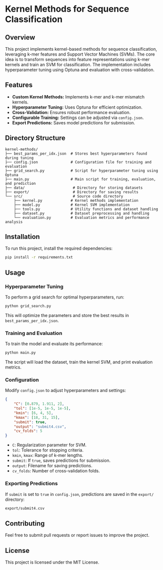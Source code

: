 # Kernel Methods for Sequence Classification

## Overview
This project implements kernel-based methods for sequence classification, leveraging k-mer features and Support Vector Machines (SVMs). The core idea is to transform sequences into feature representations using k-mer kernels and train an SVM for classification. The implementation includes hyperparameter tuning using Optuna and evaluation with cross-validation.

## Features
- **Custom Kernel Methods:** Implements k-mer and k-mer mismatch kernels.
- **Hyperparameter Tuning:** Uses Optuna for efficient optimization.
- **Cross-Validation:** Ensures robust performance evaluation.
- **Configurable Training:** Settings can be adjusted via `config.json`.
- **Export Predictions:** Saves model predictions for submission.

## Directory Structure
```
kernel-methods/
├── best_params_per_idx.json  # Stores best hyperparameters found during tuning
├── config.json               # Configuration file for training and evaluation
├── grid_search.py            # Script for hyperparameter tuning using Optuna
├── main.py                   # Main script for training, evaluation, and prediction
├── data/                      # Directory for storing datasets
├── export/                    # Directory for saving results
└── src/                       # Source code directory
    ├── kernel.py             # Kernel methods implementation
    ├── model.py              # Kernel SVM implementation
    ├── tools.py              # Utility functions and dataset handling
    ├── dataset.py            # Dataset preprocessing and handling
    └── evaluation.py         # Evaluation metrics and performance analysis
```

## Installation
To run this project, install the required dependencies:
```bash
pip install -r requirements.txt
```

## Usage
### Hyperparameter Tuning
To perform a grid search for optimal hyperparameters, run:
```bash
python grid_search.py
```
This will optimize the parameters and store the best results in `best_params_per_idx.json`.

### Training and Evaluation
To train the model and evaluate its performance:
```bash
python main.py
```
The script will load the dataset, train the kernel SVM, and print evaluation metrics.

### Configuration
Modify `config.json` to adjust hyperparameters and settings:
```json
{
    "C": [0.879, 1.911, 2],
    "tol": [1e-5, 1e-5, 1e-5],
    "kmin": [6, 4, 5],
    "kmax": [18, 31, 15],
    "submit": true,
    "output": "submit4.csv",
    "cv_folds": 5
}
```
- `C`: Regularization parameter for SVM.
- `tol`: Tolerance for stopping criteria.
- `kmin`, `kmax`: Range of k-mer lengths.
- `submit`: If `true`, saves predictions for submission.
- `output`: Filename for saving predictions.
- `cv_folds`: Number of cross-validation folds.

### Exporting Predictions
If `submit` is set to `true` in `config.json`, predictions are saved in the `export/` directory:
```bash
export/submit4.csv
```

## Contributing
Feel free to submit pull requests or report issues to improve the project.

## License
This project is licensed under the MIT License.


